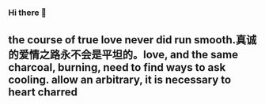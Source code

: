 ### Hi there 👋

<!--
**JBTitanjbdaqu/JBTitanjbdaqu** is a ✨ _special_ ✨ repository because its `README.md` (this file) appears on your GitHub profile.

Here are some ideas to get you started:

- 🔭 I’m currently working on ...
- 🌱 I’m currently learning ...
- 👯 I’m looking to collaborate on ...
- 🤔 I’m looking for help with ...
- 💬 Ask me about ...
- 📫 How to reach me: ...
- 😄 Pronouns: ...
- ⚡ Fun fact: ...
-->
## the course of true love never did run smooth.真诚的爱情之路永不会是平坦的。love, and the same charcoal, burning, need to find ways to ask cooling. allow an arbitrary, it is necessary to heart charred
